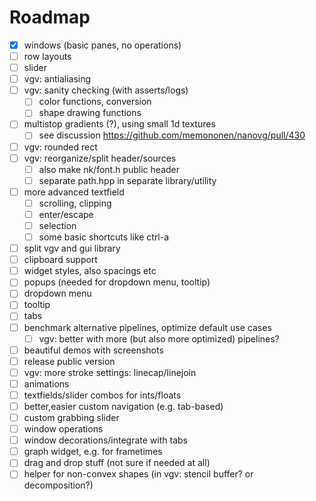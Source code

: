 # Roadmap

- [x] windows (basic panes, no operations)
- [ ] row layouts
- [ ] slider
- [ ] vgv: antialiasing
- [ ] vgv: sanity checking (with asserts/logs)
  - [ ] color functions, conversion
  - [ ] shape drawing functions
- [ ] multistop gradients (?), using small 1d textures
  - [ ] see discussion https://github.com/memononen/nanovg/pull/430
- [ ] vgv: rounded rect
- [ ] vgv: reorganize/split header/sources
  - [ ] also make nk/font.h public header
  - [ ] separate path.hpp in separate library/utility
- [ ] more advanced textfield
  - [ ] scrolling, clipping
  - [ ] enter/escape
  - [ ] selection
  - [ ] some basic shortcuts like ctrl-a
- [ ] split vgv and gui library
- [ ] clipboard support
- [ ] widget styles, also spacings etc
- [ ] popups (needed for dropdown menu, tooltip)
- [ ] dropdown menu
- [ ] tooltip
- [ ] tabs
- [ ] benchmark alternative pipelines, optimize default use cases
  - [ ] vgv: better with more (but also more optimized) pipelines?
- [ ] beautiful demos with screenshots
- [ ] release public version
- [ ] vgv: more stroke settings: linecap/linejoin
- [ ] animations
- [ ] textfields/slider combos for ints/floats
- [ ] better,easier custom navigation (e.g. tab-based)
- [ ] custom grabbing slider
- [ ] window operations
- [ ] window decorations/integrate with tabs
- [ ] graph widget, e.g. for frametimes
- [ ] drag and drop stuff (not sure if needed at all)
- [ ] helper for non-convex shapes (in vgv: stencil buffer? or decomposition?)
